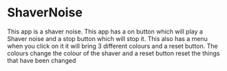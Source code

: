 # ShaverNoise
This app is a shaver noise. This app has a on button which will play a Shaver noise and a stop button which will stop it. 
This also has a menu when you click on it it will bring 3 different colours and a reset button.
The colours change the colour of the shaver and a reset button reset the things that have been changed
